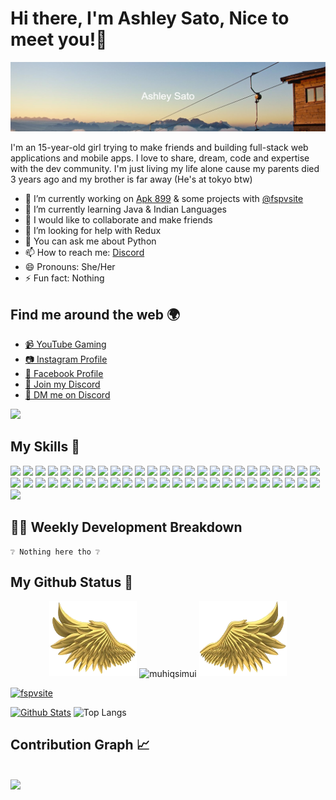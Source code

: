 # Hi there, I'm Ashley Sato, Nice to meet you!👋
![](https://raw.githubusercontent.com/AshleySato899/AshleySato899/main/banner-4.png)

I'm an 15-year-old girl trying to make friends and building full-stack web applications and mobile apps. I love to share, dream, code and expertise with the dev community. I'm just living my life alone cause my parents died 3 years ago and my brother is far away (He's at tokyo btw)

- 🔭 I’m currently working on [Apk 899](https://github.com/AshleySato899/apk889.blogspot.com) & some projects with [@fspvsite](https://github.com/fspvsite)
- 🌱 I’m currently learning Java & Indian Languages
- 👯 I would like to collaborate and make friends
- 🤔 I’m looking for help with Redux
- 💬 You can ask me about Python
- 📫 How to reach me: [Discord](https://discord.com/users/787570670409613332/)
- 😄 Pronouns: She/Her
- ⚡ Fun fact: Nothing

## Find me around the web 🌍
- [📹 YouTube Gaming](https://www.youtube.com/channel/UCjf5QOCXJVXBY-HDdcPaS6A)
- [📷 Instagram Profile](https://www.instagram.com/ashleysato788/)
- [🥛 Facebook Profile](https://www.facebook.com/ashli.sato)
- [💬 Join my Discord](https://discord.gg/vAKPqTmxsn)
- [📨 DM me on Discord](https://discord.com/users/787570670409613332)

[![](https://discord.c99.nl/widget/theme-1/787570670409613332.png)](https://discord.com/users/787570670409613332/)

## My Skills 🚀
![](https://img.shields.io/badge/C%23-239120?style=for-the-badge&logo=c-sharp&logoColor=white)
![](https://img.shields.io/badge/Python-3776AB?style=for-the-badge&logo=python&logoColor=white)
![](https://img.shields.io/badge/HTML-239120?style=for-the-badge&logo=html5&logoColor=white)
![](https://img.shields.io/badge/CSS-239120?&style=for-the-badge&logo=css3&logoColor=white)
![](https://img.shields.io/badge/.NET-5C2D91?style=for-the-badge&logo=.net&logoColor=white)
![](https://img.shields.io/badge/JavaScript-F7DF1E?style=for-the-badge&logo=javascript&logoColor=black)
![](https://img.shields.io/badge/Node.js-43853D?style=for-the-badge&logo=node.js&logoColor=white)
![](https://img.shields.io/badge/JavaScript-323330?style=for-the-badge&logo=javascript&logoColor=F7DF1E)
![](https://img.shields.io/badge/TypeScript-007ACC?style=for-the-badge&logo=typescript&logoColor=white)
![](https://img.shields.io/badge/HTML5-E34F26?style=for-the-badge&logo=html5&logoColor=white)
![](https://img.shields.io/badge/Python-14354C?style=for-the-badge&logo=python&logoColor=white)
![](https://img.shields.io/badge/C-00599C?style=for-the-badge&logo=c&logoColor=white)
![](https://img.shields.io/badge/C%2B%2B-00599C?style=for-the-badge&logo=c%2B%2B&logoColor=white)
![](https://img.shields.io/badge/C%23-239120?style=for-the-badge&logo=c-sharp&logoColor=white)
![](https://img.shields.io/badge/Java-ED8B00?style=for-the-badge&logo=java&logoColor=white)
![](https://img.shields.io/badge/Swift-FA7343?style=for-the-badge&logo=swift&logoColor=white)
![](https://img.shields.io/badge/Kotlin-0095D5?&style=for-the-badge&logo=kotlin&logoColor=white)
![](https://img.shields.io/badge/Go-00ADD8?style=for-the-badge&logo=go&logoColor=white)
![](https://img.shields.io/badge/Ruby-CC342D?style=for-the-badge&logo=ruby&logoColor=white)
![](https://img.shields.io/badge/Scala-DC322F?style=for-the-badge&logo=scala&logoColor=white)
![](https://img.shields.io/badge/Rust-000000?style=for-the-badge&logo=rust&logoColor=white)
![](https://img.shields.io/badge/Lua-2C2D72?style=for-the-badge&logo=lua&logoColor=white)
![](https://img.shields.io/badge/Elixir-4B275F?style=for-the-badge&logo=elixir&logoColor=white)
![](https://img.shields.io/badge/Markdown-000000?style=for-the-badge&logo=markdown&logoColor=white)
![](https://img.shields.io/badge/Shell_Script-121011?style=for-the-badge&logo=gnu-bash&logoColor=white)
![](https://img.shields.io/badge/Express.js-404D59?style=for-the-badge)
![](https://img.shields.io/badge/React-20232A?style=for-the-badge&logo=react&logoColor=61DAFB)
![](https://img.shields.io/badge/React_Native-20232A?style=for-the-badge&logo=react&logoColor=61DAFB)
![](https://img.shields.io/badge/Svelte-4A4A55?style=for-the-badge&logo=svelte&logoColor=FF3E00)
![](https://img.shields.io/badge/Vue.js-35495E?style=for-the-badge&logo=vue.js&logoColor=4FC08D)
![](https://img.shields.io/badge/Angular-DD0031?style=for-the-badge&logo=angular&logoColor=white)
![](https://img.shields.io/badge/AngularJS-E23237?style=for-the-badge&logo=angularjs&logoColor=white)
![](https://img.shields.io/badge/Tailwind_CSS-38B2AC?style=for-the-badge&logo=tailwind-css&logoColor=white)
![](https://img.shields.io/badge/Bootstrap-563D7C?style=for-the-badge&logo=bootstrap&logoColor=white)
![](https://img.shields.io/badge/styled--components-DB7093?style=for-the-badge&logo=styled-components&logoColor=white)
![](https://img.shields.io/badge/Material--UI-0081CB?style=for-the-badge&logo=material-ui&logoColor=white)
![](https://img.shields.io/badge/Redux-593D88?style=for-the-badge&logo=redux&logoColor=white)
![](https://img.shields.io/badge/jQuery-0769AD?style=for-the-badge&logo=jquery&logoColor=white)
![](https://img.shields.io/badge/Django-092E20?style=for-the-badge&logo=django&logoColor=white)
![](https://img.shields.io/badge/Flask-000000?style=for-the-badge&logo=flask&logoColor=white)
![](https://img.shields.io/badge/Flutter-02569B?style=for-the-badge&logo=flutter&logoColor=white)
![](https://img.shields.io/badge/MySQL-00000F?style=for-the-badge&logo=mysql&logoColor=white)
![](https://img.shields.io/badge/SQLite-07405E?style=for-the-badge&logo=sqlite&logoColor=white)
![](https://img.shields.io/badge/Netlify-00C7B7?style=for-the-badge&logo=netlify&logoColor=white)
![](https://img.shields.io/badge/Heroku-430098?style=for-the-badge&logo=heroku&logoColor=white)
![](https://img.shields.io/badge/Amazon_AWS-232F3E?style=for-the-badge&logo=amazon-aws&logoColor=white)
![](https://img.shields.io/badge/Google_Cloud-4285F4?style=for-the-badge&logo=google-cloud&logoColor=white)
![](https://img.shields.io/badge/Microsoft_Azure-0089D6?style=for-the-badge&logo=microsoft-azure&logoColor=white)
![](https://img.shields.io/badge/Microsoft_Office-D83B01?style=for-the-badge&logo=microsoft-office&logoColor=white)
![](https://img.shields.io/badge/Microsoft_Visio-3955A3?style=for-the-badge&logo=microsoft-visio&logoColor=white)
![](https://img.shields.io/badge/SAP-0FAAFF?style=for-the-badge&logo=sap&logoColor=white)

## 👨‍💻 Weekly Development Breakdown
```
❔ Nothing here tho ❔
```

## My Github Status 🦸
<p align="center">
  <a>
    <img height="120" width="140" src="https://github.com/muhiqsimui/muhiqsimui/raw/main/assets/left.png">
    <img align="center" src="https://github-readme-streak-stats.herokuapp.com/?user=AshleySato899&theme=dark&hide_border=true" alt="muhiqsimui"/>
    <img height="120" width="140" src="https://github.com/muhiqsimui/muhiqsimui/raw/main/assets/right.png">
  </a>
</p>
<p><a href="https://github.com/ryo-ma/github-profile-trophy"><img src="https://github-profile-trophy.vercel.app/?username=AshleySato899&row=2&column=8&margin-w=15&margin-h=15&theme=dracula&no-bg=true&no-frame=true" alt="fspvsite" /></a></p>

[![Github Stats](https://github-readme-stats.vercel.app/api?username=AshleySato899&theme=cobalt&show_icons=true)](https://github.com/AshleySato899)
![Top Langs](https://github-readme-stats.vercel.app/api/top-langs/?username=AshleySato899&hide=TeX&layout=compact&theme=cobalt)

## Contribution Graph 📈
<br>
<div>
    <img src="https://activity-graph.herokuapp.com/graph?username=AshleySato899&theme=xcode&area=true" />
</div>
<br/>



